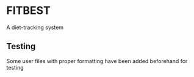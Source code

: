 <h1>FITBEST</h1>
A diet-tracking system<br>

<h2>Testing</h2>
<p>
Some user files with proper formatting have been added beforehand for testing
</p>